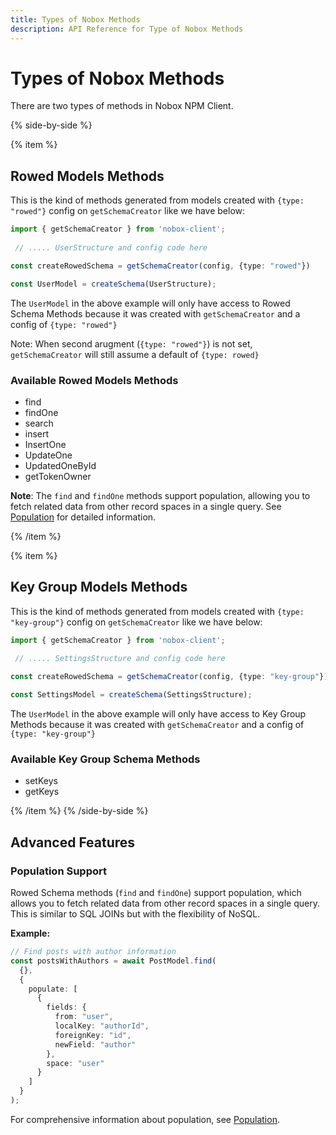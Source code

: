 ```yaml
---
title: Types of Nobox Methods
description: API Reference for Type of Nobox Methods
---
```


# Types of Nobox Methods
There are two types of methods in Nobox NPM Client. 


{% side-by-side %}

{% item %}

## Rowed Models Methods
  This is the kind of methods generated from models created with `{type: "rowed"}` config on `getSchemaCreator` like we have below:


  ```ts
  import { getSchemaCreator } from 'nobox-client';
   
   // ..... UserStructure and config code here

  const createRowedSchema = getSchemaCreator(config, {type: "rowed"})

  const UserModel = createSchema(UserStructure);
  ```

  The `UserModel` in the above example will only have access to  Rowed Schema Methods because it was created with `getSchemaCreator` and a config of `{type: "rowed"}`

  Note: When  second arugment (`{type: "rowed"}`) is not set, `getSchemaCreator` will still assume a default of `{type: rowed}`

### Available Rowed Models Methods
- find
- findOne
- search
- insert
- InsertOne
- UpdateOne
- UpdatedOneById
- getTokenOwner

**Note**: The `find` and `findOne` methods support population, allowing you to fetch related data from other record spaces in a single query. See [Population](/methods/populate) for detailed information.

{% /item %}

{% item %}

## Key Group Models Methods
  This is the kind of methods generated from models created with `{type: "key-group"}` config on `getSchemaCreator` like we have below:

  ```ts
  import { getSchemaCreator } from 'nobox-client';
   
   // ..... SettingsStructure and config code here

  const createRowedSchema = getSchemaCreator(config, {type: "key-group"})

  const SettingsModel = createSchema(SettingsStructure);

  ```
  The `UserModel` in the above example will only have access to Key Group Methods because it was created with `getSchemaCreator` and a config of `{type: "key-group"}`

### Available Key Group Schema Methods
- setKeys
- getKeys

{% /item %}
{% /side-by-side %}

## Advanced Features

### Population Support

Rowed Schema methods (`find` and `findOne`) support population, which allows you to fetch related data from other record spaces in a single query. This is similar to SQL JOINs but with the flexibility of NoSQL.

**Example:**
```typescript
// Find posts with author information
const postsWithAuthors = await PostModel.find(
  {},
  {
    populate: [
      {
        fields: {
          from: "user",
          localKey: "authorId",
          foreignKey: "id",
          newField: "author"
        },
        space: "user"
      }
    ]
  }
);
```

For comprehensive information about population, see [Population](/methods/populate).

